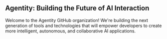 ## Agentity: Building the Future of AI Interaction

Welcome to the Agentity GitHub organization! 
We're building the next generation of tools and technologies that will empower developers to create more intelligent, autonomous, and collaborative AI applications.
